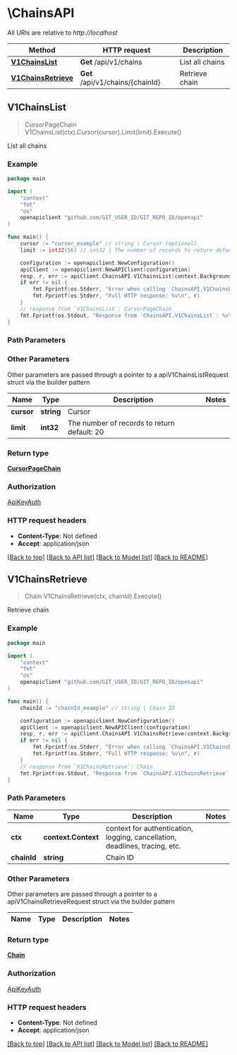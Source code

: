 # \ChainsAPI

All URIs are relative to *http://localhost*

Method | HTTP request | Description
------------- | ------------- | -------------
[**V1ChainsList**](ChainsAPI.md#V1ChainsList) | **Get** /api/v1/chains | List all chains
[**V1ChainsRetrieve**](ChainsAPI.md#V1ChainsRetrieve) | **Get** /api/v1/chains/{chainId} | Retrieve chain



## V1ChainsList

> CursorPageChain V1ChainsList(ctx).Cursor(cursor).Limit(limit).Execute()

List all chains



### Example

```go
package main

import (
	"context"
	"fmt"
	"os"
	openapiclient "github.com/GIT_USER_ID/GIT_REPO_ID/openapi"
)

func main() {
	cursor := "cursor_example" // string | Cursor (optional)
	limit := int32(56) // int32 | The number of records to return default: 20 (optional)

	configuration := openapiclient.NewConfiguration()
	apiClient := openapiclient.NewAPIClient(configuration)
	resp, r, err := apiClient.ChainsAPI.V1ChainsList(context.Background()).Cursor(cursor).Limit(limit).Execute()
	if err != nil {
		fmt.Fprintf(os.Stderr, "Error when calling `ChainsAPI.V1ChainsList``: %v\n", err)
		fmt.Fprintf(os.Stderr, "Full HTTP response: %v\n", r)
	}
	// response from `V1ChainsList`: CursorPageChain
	fmt.Fprintf(os.Stdout, "Response from `ChainsAPI.V1ChainsList`: %v\n", resp)
}
```

### Path Parameters



### Other Parameters

Other parameters are passed through a pointer to a apiV1ChainsListRequest struct via the builder pattern


Name | Type | Description  | Notes
------------- | ------------- | ------------- | -------------
 **cursor** | **string** | Cursor | 
 **limit** | **int32** | The number of records to return default: 20 | 

### Return type

[**CursorPageChain**](CursorPageChain.md)

### Authorization

[ApiKeyAuth](../README.md#ApiKeyAuth)

### HTTP request headers

- **Content-Type**: Not defined
- **Accept**: application/json

[[Back to top]](#) [[Back to API list]](../README.md#documentation-for-api-endpoints)
[[Back to Model list]](../README.md#documentation-for-models)
[[Back to README]](../README.md)


## V1ChainsRetrieve

> Chain V1ChainsRetrieve(ctx, chainId).Execute()

Retrieve chain



### Example

```go
package main

import (
	"context"
	"fmt"
	"os"
	openapiclient "github.com/GIT_USER_ID/GIT_REPO_ID/openapi"
)

func main() {
	chainId := "chainId_example" // string | Chain ID

	configuration := openapiclient.NewConfiguration()
	apiClient := openapiclient.NewAPIClient(configuration)
	resp, r, err := apiClient.ChainsAPI.V1ChainsRetrieve(context.Background(), chainId).Execute()
	if err != nil {
		fmt.Fprintf(os.Stderr, "Error when calling `ChainsAPI.V1ChainsRetrieve``: %v\n", err)
		fmt.Fprintf(os.Stderr, "Full HTTP response: %v\n", r)
	}
	// response from `V1ChainsRetrieve`: Chain
	fmt.Fprintf(os.Stdout, "Response from `ChainsAPI.V1ChainsRetrieve`: %v\n", resp)
}
```

### Path Parameters


Name | Type | Description  | Notes
------------- | ------------- | ------------- | -------------
**ctx** | **context.Context** | context for authentication, logging, cancellation, deadlines, tracing, etc.
**chainId** | **string** | Chain ID | 

### Other Parameters

Other parameters are passed through a pointer to a apiV1ChainsRetrieveRequest struct via the builder pattern


Name | Type | Description  | Notes
------------- | ------------- | ------------- | -------------


### Return type

[**Chain**](Chain.md)

### Authorization

[ApiKeyAuth](../README.md#ApiKeyAuth)

### HTTP request headers

- **Content-Type**: Not defined
- **Accept**: application/json

[[Back to top]](#) [[Back to API list]](../README.md#documentation-for-api-endpoints)
[[Back to Model list]](../README.md#documentation-for-models)
[[Back to README]](../README.md)


